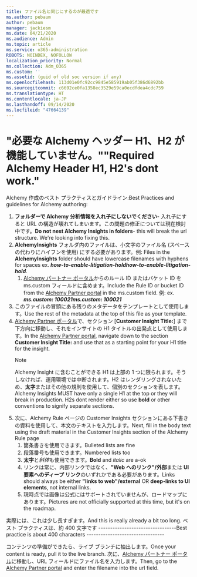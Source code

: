 ```yaml
---
title: ファイル名と同じにするのが最適です
ms.author: pebaum
author: pebaum
manager: jackiesm
ms.date: 04/21/2020
ms.audience: Admin
ms.topic: article
ms.service: o365-administration
ROBOTS: NOINDEX, NOFOLLOW
localization_priority: Normal
ms.collection: Adm_O365
ms.custom: ''
ms.assetid: (guid of old soc version if any)
ms.openlocfilehash: 113d01e0fc92cc9845e585919ab05f386d6892bb
ms.sourcegitcommit: c6692ce0fa1358ec3529e59ca0ecdfdea4cdc759
ms.translationtype: HT
ms.contentlocale: ja-JP
ms.lasthandoff: 09/14/2020
ms.locfileid: "47664139"
---
```

# <a name="required-alchemy-header-h1-h2s-dont-work"></a><span data-ttu-id="76ca0-102">"必要な Alchemy ヘッダー H1、H2 が機能していません。"</span><span class="sxs-lookup"><span data-stu-id="76ca0-102">"Required Alchemy Header H1, H2's dont work."</span></span>
<span data-ttu-id="76ca0-103">Alchemy 作成のベスト プラクティスとガイドライン:</span><span class="sxs-lookup"><span data-stu-id="76ca0-103">Best Practices and guidelines for Alchemy authoring:</span></span>

1. <span data-ttu-id="76ca0-p101">**フォルダーで Alchemy 分析情報を入れ子にしないでください**- 入れ子にすると URL の構造が壊れてしまいます。この問題の修正については現在検討中です。</span><span class="sxs-lookup"><span data-stu-id="76ca0-p101">**Do not nest Alchemy Insights in folders**- this will break the url structure. We're looking into fixing this.</span></span>
1. <span data-ttu-id="76ca0-106">**AlchemyInsights** フォルダ内のファイルは、小文字のファイル名 (スペースの代わりにハイフンを使用) にする必要があります。例: </span><span class="sxs-lookup"><span data-stu-id="76ca0-106">Files in the **AlchemyInsights** folder should have lowercase filenames with hyphens for spaces ex.</span></span> <span data-ttu-id="76ca0-107">***how-to-enable-litigation-hold***</span><span class="sxs-lookup"><span data-stu-id="76ca0-107">***how-to-enable-litigation-hold***.</span></span>
    1. <span data-ttu-id="76ca0-108">[Alchemy パートナー ポータル](https://alchemyportal.azurewebsites.net)からのルール ID またはバケット ID を ms.custom フィールドに含めます。</span><span class="sxs-lookup"><span data-stu-id="76ca0-108">Include the Rule ID or bucket ID from the [Alchemy Partner portal](https://alchemyportal.azurewebsites.net) in the ms.custom field.</span></span> <span data-ttu-id="76ca0-109">例: </span><span class="sxs-lookup"><span data-stu-id="76ca0-109">ex.</span></span> <span data-ttu-id="76ca0-110">***ms.custom: 100021***</span><span class="sxs-lookup"><span data-stu-id="76ca0-110">***ms.custom: 100021***</span></span>
1. <span data-ttu-id="76ca0-111">このファイルの冒頭にある残りのメタデータをテンプレートとして使用します。</span><span class="sxs-lookup"><span data-stu-id="76ca0-111">Use the rest of the metadata at the top of this file as your template.</span></span>
1. <span data-ttu-id="76ca0-112">[Alchemy Partner ポータル](https://alchemyportal.azurewebsites.net)で、セクション [**Customer Insight Title:**] まで下方向に移動し、それをインサイトの H1 タイトルの出発点として使用します。</span><span class="sxs-lookup"><span data-stu-id="76ca0-112">In the [Alchemy Partner portal](https://alchemyportal.azurewebsites.net), navigate down to the section **Customer Insight Title:** and use that as a starting point for your H1 title for the insight.</span></span> 
    > [!NOTE]
    > <span data-ttu-id="76ca0-p104">Alchemy Insight に含むことができる H1 は上部の 1 つに限られます。そうしなければ、運用環境では中断されます。H2 はレンダリングされないため、**太字**またはその他の規則を使用して、個別のセクションを表します。</span><span class="sxs-lookup"><span data-stu-id="76ca0-p104">Alchemy Insights MUST have only a single H1 at the top or they will break in production. H2s dont render either so use **bold** or other conventions to signify separate sections.</span></span>
1. <span data-ttu-id="76ca0-115">次に、Alchemy Rule ページの Customer Insights セクションにある下書きの資料を使用して、本文のテキストを入力します。</span><span class="sxs-lookup"><span data-stu-id="76ca0-115">Next, fill in the body text using the draft material in the Customer Insights section of the Alchemy Rule page</span></span>
    1. <span data-ttu-id="76ca0-116">箇条書きを使用できます。</span><span class="sxs-lookup"><span data-stu-id="76ca0-116">Bulleted lists are fine</span></span>
    1. <span data-ttu-id="76ca0-117">段落番号も使用できます。</span><span class="sxs-lookup"><span data-stu-id="76ca0-117">Numbered lists too</span></span>
    1. <span data-ttu-id="76ca0-118">**太字**と*斜体*も使用できます。</span><span class="sxs-lookup"><span data-stu-id="76ca0-118">**Bold** and *italic* are a-ok</span></span>
    1. <span data-ttu-id="76ca0-119">リンクは常に、内部リンクではなく、**"Web へのリンク"/外部**または **UI 要素へのディープ リンク**のいずれかである必要があります。</span><span class="sxs-lookup"><span data-stu-id="76ca0-119">Links should always be either **"links to web"/external** OR **deep-links to UI elements**, not internal links.</span></span>
    1. <span data-ttu-id="76ca0-120">現時点では画像は公式にはサポートされていませんが、ロードマップにあります。</span><span class="sxs-lookup"><span data-stu-id="76ca0-120">Pictures are not officially supported at this time, but it's on the roadmap.</span></span>

<span data-ttu-id="76ca0-121">実際には、これは少し長すぎます。</span><span class="sxs-lookup"><span data-stu-id="76ca0-121">And this is really already a bit too long.</span></span> <span data-ttu-id="76ca0-122">ベスト プラクティスは、約 400 文字です ---------------------------------</span><span class="sxs-lookup"><span data-stu-id="76ca0-122">Best practice is about 400 characters ---------------------------------</span></span>

<span data-ttu-id="76ca0-123">コンテンツの準備ができたら、ライブ ブランチに抽出します。</span><span class="sxs-lookup"><span data-stu-id="76ca0-123">Once your content is ready, pull it to the live branch.</span></span> <span data-ttu-id="76ca0-124">次に、[Alchemy パートナー ポータル](https://alchemyportal.azurewebsites.net)に移動し、URL フィールドにファイル名を入力します。</span><span class="sxs-lookup"><span data-stu-id="76ca0-124">Then, go to the [Alchemy Partner portal](https://alchemyportal.azurewebsites.net) and enter the filename into the url field.</span></span> 